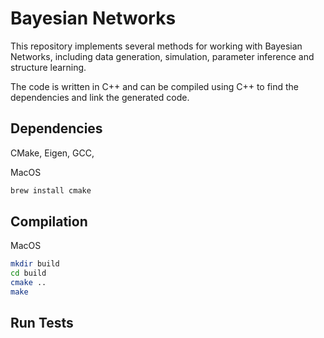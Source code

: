 # Bayesian Networks

This repository implements several methods for working with Bayesian 
Networks, including data generation, simulation, parameter inference and 
structure learning. 

The code is written in C++ and can be compiled using C++ to find the
dependencies and link the generated code.

## Dependencies

CMake, Eigen, GCC,

MacOS

```bash
brew install cmake
```

## Compilation

MacOS

```bash
mkdir build
cd build
cmake ..
make
```

## Run Tests

